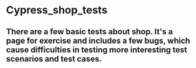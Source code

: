 # Cypress_shop_tests
## There are a few basic tests about shop. It's a page for exercise and includes a few bugs, which cause difficulties in testing more interesting test scenarios and test cases.
